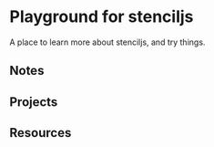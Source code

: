 # Playground for stenciljs

A place to learn more about stenciljs, and try things.

## Notes

## Projects

## Resources

